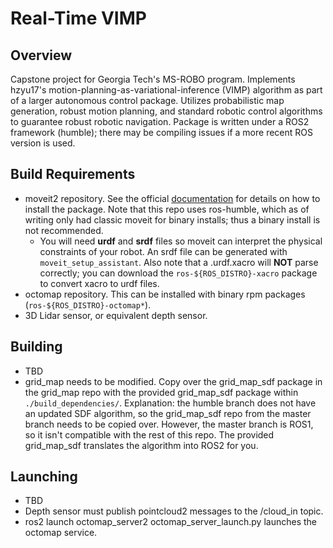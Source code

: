 # Real-Time VIMP
## Overview
Capstone project for Georgia Tech's MS-ROBO program. Implements hzyu17's motion-planning-as-variational-inference (VIMP) algorithm as part of a larger autonomous control package. Utilizes probabilistic map generation, robust motion planning, and standard robotic control algorithms to guarantee robust robotic navigation. Package is written under a ROS2 framework (humble); there may be compiling issues if a more recent ROS version is used.
## Build Requirements
 - moveit2 repository. See the official [documentation](https://moveit.picknik.ai/main/doc/tutorials/getting_started/getting_started.html) for details on how to install the package. Note that this repo uses ros-humble, which as of writing only had classic moveit for binary installs; thus a binary install is not recommended.
   * You will need **urdf** and **srdf** files so moveit can interpret the physical constraints of your robot. An srdf file can be generated with `moveit_setup_assistant`. Also note that a .urdf.xacro will **NOT** parse correctly; you can download the `ros-${ROS_DISTRO}-xacro` package to convert xacro to urdf files.
 - octomap repository. This can be installed with binary rpm packages (`ros-${ROS_DISTRO}-octomap*`).
 - 3D Lidar sensor, or equivalent depth sensor. 
## Building
  - TBD
  - grid_map needs to be modified. Copy over the grid_map_sdf package in the grid_map repo with the provided grid_map_sdf package within `./build_dependencies/`. Explanation: the humble branch does not have an updated SDF algorithm, so the grid_map_sdf repo from the master branch needs to be copied over. However, the master branch is ROS1, so it isn't compatible with the rest of this repo. The provided grid_map_sdf translates the algorithm into ROS2 for you.

## Launching
  - TBD
  - Depth sensor must publish pointcloud2 messages to the /cloud_in topic.
  - ros2 launch octomap_server2 octomap_server_launch.py launches the octomap service.

